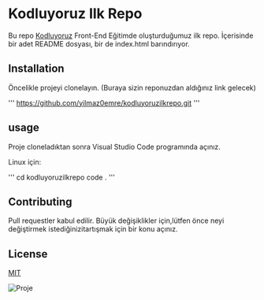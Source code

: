 # Kodluyoruz Ilk Repo

Bu repo [Kodluyoruz](https://www.kodluyoruz.org/) Front-End Eğitimde oluşturduğumuz ilk repo. İçerisinde bir adet README dosyası, bir de index.html barındırıyor.

## Installation

Öncelikle projeyi clonelayın. (Buraya sizin reponuzdan aldığınız link gelecek)

'''
https://github.com/yilmaz0emre/kodluyoruzilkrepo.git
'''
## usage

Proje cloneladıktan sonra Visual Studio Code programında açınız.

Linux için:

'''
cd kodluyoruzilkrepo
code .
'''

## Contributing

Pull requestler kabul edilir. Büyük değişiklikler için,lütfen önce neyi değiştirmek istediğinizitartışmak için bir konu açınız.

## License

[MIT](https://github.com/git/git-scm.com/blob/main/MIT-LICENSE.txt)

![Proje](https://upload.travelawaits.com/ta/uploads/2021/04/pug-in-sunglassesdae023-scaled.jpg)